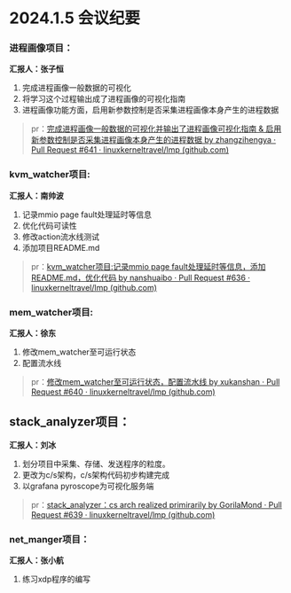 # 2024.1.5 会议纪要

### 进程画像项目：

**汇报人：张子恒**

1. 完成进程画像一般数据的可视化
2. 将学习这个过程输出成了进程画像的可视化指南
3. 进程画像功能方面，启用新参数控制是否采集进程画像本身产生的进程数据

> pr：[完成进程画像一般数据的可视化并输出了进程画像可视化指南 & 启用新参数控制是否采集进程画像本身产生的进程数据 by zhangzihengya · Pull Request #641 · linuxkerneltravel/lmp (github.com)](https://github.com/linuxkerneltravel/lmp/pull/641)



### kvm_watcher项目:

**汇报人：南帅波**

1. 记录mmio page fault处理延时等信息
2. 优化代码可读性
3. 修改action流水线测试
4. 添加项目README.md

> pr：[kvm_watcher项目:记录mmio page fault处理延时等信息，添加README.md，优化代码 by nanshuaibo · Pull Request #636 · linuxkerneltravel/lmp (github.com)](https://github.com/linuxkerneltravel/lmp/pull/636)



### mem_watcher项目:

**汇报人：徐东**

1. 修改mem_watcher至可运行状态
2. 配置流水线

> pr：[修改mem_watcher至可运行状态，配置流水线 by xukanshan · Pull Request #640 · linuxkerneltravel/lmp (github.com)](https://github.com/linuxkerneltravel/lmp/pull/640)



## stack_analyzer项目：

**汇报人：刘冰**

1. 划分项目中采集、存储、发送程序的粒度。
2. 更改为c/s架构，c/s架构代码初步构建完成
3.  以grafana pyroscope为可视化服务端

> pr：[stack_analyzer：cs arch realized primirarily by GorilaMond · Pull Request #639 · linuxkerneltravel/lmp (github.com)](https://github.com/linuxkerneltravel/lmp/pull/639)



### net_manger项目：

**汇报人：张小航**

1. 练习xdp程序的编写

